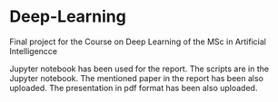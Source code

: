 # Deep-Learning
Final project for the Course on Deep Learning of the MSc in Artificial Intelligencce

Jupyter notebook has been used for the report. 
The scripts are in the Jupyter notebook.
The mentioned paper in the report has been also uploaded. 
The presentation in pdf format has been also uploaded.
